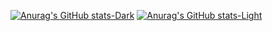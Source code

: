 [![Anurag's GitHub stats-Dark](https://github-readme-stats.vercel.app/api?username=taner04&show_icons=true&theme=dark#gh-dark-mode-only)](https://github.com/anuraghazra/github-readme-stats#gh-dark-mode-only)
[![Anurag's GitHub stats-Light](https://github-readme-stats.vercel.app/api?username=taner04&show_icons=true&theme=default#gh-light-mode-only)](https://github.com/anuraghazra/github-readme-stats#gh-light-mode-only)
